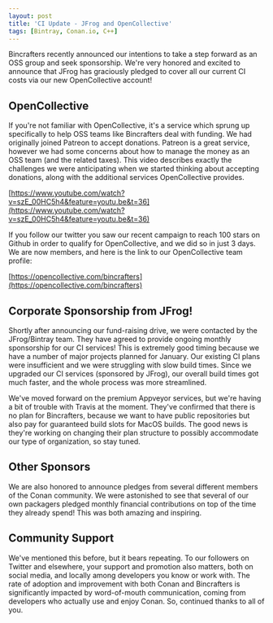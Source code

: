 ```yaml
---
layout: post
title: 'CI Update - JFrog and OpenCollective'
tags: [Bintray, Conan.io, C++]
---
```


Bincrafters recently announced our intentions to take a step forward as an OSS group and seek sponsorship.  We're very honored and excited to announce that JFrog has graciously pledged to cover all our current CI costs via our new OpenCollective account!

## OpenCollective
If you're not familiar with OpenCollective, it's a service which sprung up specifically to help OSS teams like Bincrafters deal with funding.  We had originally joined Patreon to accept donations.  Patreon is a great service, however we had some concerns about how to manage the money as an OSS team (and the related taxes).  This video describes exactly the challenges we were anticipating when we started thinking about accepting donations, along with the additional services OpenCollective provides.  

[https://www.youtube.com/watch?v=szE_00HC5h4&feature=youtu.be&t=36](https://www.youtube.com/watch?v=szE_00HC5h4&feature=youtu.be&t=36)

If you follow our twitter you saw our recent campaign to reach 100 stars on Github in order to qualify for OpenCollective, and we did so in just 3 days.  We are now members, and here is the link to our OpenCollective team profile: 

[https://opencollective.com/bincrafters](https://opencollective.com/bincrafters)

##  Corporate Sponsorship from JFrog!
Shortly after announcing our fund-raising drive, we were contacted by the JFrog/Bintray team.  They have agreed to provide ongoing monthly sponsorship for our CI services!  This is extremely good timing because we have a number of major projects planned for January. Our existing CI plans were insufficient and we were struggling with slow build times. Since we upgraded our CI services (sponsored by JFrog), our overall build times got much faster, and the whole process was more streamlined.

We've moved forward on the premium Appveyor services, but we're having a bit of trouble with Travis at the moment.  They've confirmed that there is no plan for Bincrafters, because we want to have public repositories but also pay for guaranteed build slots for MacOS builds.  The good news is they're working on changing their plan structure to possibly accommodate our type of organization, so stay tuned. 

## Other Sponsors
We are also honored to announce pledges from several different members of the Conan community. We were astonished to see that several of our own packagers pledged monthly financial contributions on top of the time they already spend!  This was both amazing and inspiring.  

## Community Support
We've mentioned this before, but it bears repeating.  To our followers on Twitter and elsewhere, your support and promotion also matters, both on social media, and locally among developers you know or work with.  The rate of adoption and improvement with both Conan and Bincrafters is significantly impacted by word-of-mouth communication, coming from developers who actually use and enjoy Conan.  So, continued thanks to all of you. 